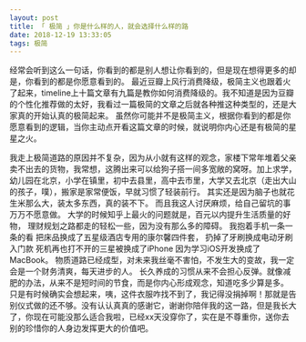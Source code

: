 ```yaml
---
layout: post
title: 「 极简 」你是什么样的人，就会选择什么样的路
date: 2018-12-19 13:33:05
tags: 极简
---
```

经常会听到这么一句话，你看到的都是别人想让你看到的，但是现在想得更多的却是，你看到的都是你愿意看到的。
最近豆瓣上风行消费降级，极简主义也跟着火了起来，timeline上十篇文章有九篇是教你如何消费降级的。我不知道是因为豆瓣的个性化推荐做的太好，我看过一篇极简的文章之后就各种推这种类型的，还是大家真的开始认真的极简起来。
虽然你可能并不是极简主义，根据你看到的都是你愿意看到的逻辑，当你主动点开看这篇文章的时候，就说明你内心还是有极简的星星之火。
<!-- more -->

我走上极简道路的原因并不复杂，因为从小就有这样的观念，家楼下常年堆着父亲卖不出去的货物，我常想，这腾出来可以给狗子搭一间多宽敞的窝呀。加上求学，幼儿园在北京，小学在镇里，初中去县里，高中去市里，大学又去北京（走出大山的孩子，噗），搬家是家常便饭，早就习惯了轻装前行。
其实还是因为脑子也就花生米那么大，装太多东西，真的装不下。
而且我这人讨厌麻烦，给自己留坑的事万万不愿意做。
大学的时候知乎上最火的问题就是，百元以内提升生活质量的好物，
理财规划之路都走的轻松一些，因为没有那么多的障碍。
我抱着手机一条一条的看
把床品换成了五星级酒店专用的康尔馨四件套，
扔掉了牙刷换成电动牙刷入门款
死机再也打不开的三星被换成了iPhone
因为学习iOS开发换成了MacBook。
物质道路已经成型，对未来我丝毫不害怕，不发生大的变故，我一定会是一个财务清爽，每天进步的人。
长久养成的习惯从来不会担心反弹。就像减肥的办法，从来不是短时间的节食，而是你内心形成观念，知道吃多少算是多。
只是有时候确实会想起来，咦，这件衣服咋找不到了，我记得没捐掉啊！那就是告别仪式做的还不够。没有认认真真的感谢它，谢谢你陪伴我的这一路，但是我长大了，你现在可能没那么适合我啦，已经xx天没穿你了，实在是不尊重你，送你去别的珍惜你的人身边发挥更大的价值吧。